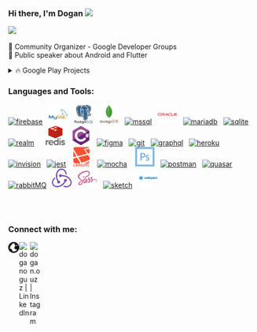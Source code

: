 
### Hi there, I'm Dogan <img width="29px" src="https://raw.githubusercontent.com/MartinHeinz/MartinHeinz/master/wave.gif" />

<img  width="450px" heigth="450px" src="https://doganoguz.dev/app.gif" />



🥳 Community Organizer - Google Developer Groups 
<br>
🎤 Public speaker about Android and Flutter 
<br>
<details>
  <summary>🔥  Google Play Projects</summary>
  
<!--START_SECTION:activity-->
🌍 [Dev. Profile](https://play.google.com/store/apps/dev?id=8686341603030191209) 
 
Popular Projects. 💯
1. ⚡ ️[Fenomen Wallpaper](https://play.google.com/store/apps/details?id=com.doganoguz.tictocwallpaper)
2. ❤️ [iHeart](https://play.google.com/store/apps/details?id=com.doganoguz.iheart) 
3. 🔎 [Yerli Malı Sorgula](https://play.google.com/store/apps/details?id=com.doganoguz.yerlimali) 

<!--END_SECTION:activity-->
 
</details>


### Languages and Tools:


<p><a href="https://firebase.google.com/" target="_blank"><img alt="firebase" src="https://www.vectorlogo.zone/logos/firebase/firebase-icon.svg" style="height:40px; width:40px" /></a>&nbsp;&nbsp;&nbsp;<a href="https://www.mysql.com/" target="_blank"><img alt="mysql" src="https://raw.githubusercontent.com/devicons/devicon/master/icons/mysql/mysql-original-wordmark.svg" style="height:40px; width:40px" /></a>&nbsp;&nbsp;&nbsp;<a href="https://www.postgresql.org" target="_blank"><img alt="postgresql" src="https://raw.githubusercontent.com/devicons/devicon/master/icons/postgresql/postgresql-original-wordmark.svg" style="height:40px; width:40px" /></a>&nbsp; &nbsp;<a href="https://www.mongodb.com/" target="_blank"><img alt="mongodb" src="https://raw.githubusercontent.com/devicons/devicon/master/icons/mongodb/mongodb-original-wordmark.svg" style="height:40px; width:40px" /></a>&nbsp;&nbsp;&nbsp;<a href="https://www.microsoft.com/en-us/sql-server" target="_blank"><img alt="mssql" src="https://www.svgrepo.com/show/303229/microsoft-sql-server-logo.svg" style="height:40px; width:40px" /></a>&nbsp;&nbsp;&nbsp;<a href="https://www.oracle.com/" target="_blank"><img alt="oracle" src="https://raw.githubusercontent.com/devicons/devicon/master/icons/oracle/oracle-original.svg" style="height:40px; width:40px" /></a>&nbsp;&nbsp;&nbsp;<a href="https://mariadb.org/" target="_blank"><img alt="mariadb" src="https://www.vectorlogo.zone/logos/mariadb/mariadb-icon.svg" style="height:40px; width:40px" /></a>&nbsp;&nbsp;&nbsp;<a href="https://www.sqlite.org/" target="_blank"><img alt="sqlite" src="https://www.vectorlogo.zone/logos/sqlite/sqlite-icon.svg" style="height:40px; width:40px" /></a>&nbsp;&nbsp;&nbsp;<a href="https://realm.io/" target="_blank"><img alt="realm" src="https://raw.githubusercontent.com/bestofjs/bestofjs-webui/8665e8c267a0215f3159df28b33c365198101df5/public/logos/realm.svg" style="height:40px; width:40px" /></a>&nbsp;&nbsp;&nbsp;&nbsp;&nbsp;&nbsp;<a href="https://redis.io" target="_blank"><img alt="redis" src="https://raw.githubusercontent.com/devicons/devicon/master/icons/redis/redis-original-wordmark.svg" style="height:40px; width:40px" /></a>&nbsp;&nbsp;&nbsp;<a href="https://www.w3schools.com/cs/" target="_blank"><img alt="csharp" src="https://raw.githubusercontent.com/devicons/devicon/master/icons/csharp/csharp-original.svg" style="height:40px; width:40px" /></a>&nbsp;&nbsp;&nbsp;<a href="https://www.figma.com/" target="_blank"><img alt="figma" src="https://www.vectorlogo.zone/logos/figma/figma-icon.svg" style="height:40px; width:40px" /></a>&nbsp;&nbsp;&nbsp;<a href="https://git-scm.com/" target="_blank"><img alt="git" src="https://www.vectorlogo.zone/logos/git-scm/git-scm-icon.svg" style="height:40px; width:40px" /></a>&nbsp;&nbsp;&nbsp;<a href="https://graphql.org" target="_blank"><img alt="graphql" src="https://www.vectorlogo.zone/logos/graphql/graphql-icon.svg" style="height:40px; width:40px" /></a>&nbsp;&nbsp;&nbsp;<a href="https://heroku.com" target="_blank"><img alt="heroku" src="https://www.vectorlogo.zone/logos/heroku/heroku-icon.svg" style="height:40px; width:40px" /></a>&nbsp; &nbsp;<a href="https://www.invisionapp.com/" target="_blank"><img alt="invision" src="https://www.vectorlogo.zone/logos/invisionapp/invisionapp-icon.svg" style="height:40px; width:40px" /></a>&nbsp;&nbsp;&nbsp;<a href="https://jestjs.io" target="_blank"><img alt="jest" src="https://www.vectorlogo.zone/logos/jestjsio/jestjsio-icon.svg" style="height:40px; width:40px" /></a>&nbsp;&nbsp;&nbsp;<a href="https://laravel.com/" target="_blank"><img alt="laravel" src="https://raw.githubusercontent.com/devicons/devicon/master/icons/laravel/laravel-plain-wordmark.svg" style="height:40px; width:40px" /></a>&nbsp;&nbsp;&nbsp;<a href="https://mochajs.org" target="_blank"><img alt="mocha" src="https://www.vectorlogo.zone/logos/mochajs/mochajs-icon.svg" style="height:40px; width:40px" /></a>&nbsp;&nbsp; &nbsp;<a href="https://www.photoshop.com/en" target="_blank"><img alt="photoshop" src="https://raw.githubusercontent.com/devicons/devicon/master/icons/photoshop/photoshop-line.svg" style="height:40px; width:40px" /></a>&nbsp;&nbsp;&nbsp;<a href="https://postman.com" target="_blank"><img alt="postman" src="https://www.vectorlogo.zone/logos/getpostman/getpostman-icon.svg" style="height:40px; width:40px" /></a>&nbsp;&nbsp;&nbsp;<a href="https://quasar.dev/" target="_blank"><img alt="quasar" src="https://cdn.quasar.dev/logo/svg/quasar-logo.svg" style="height:40px; width:40px" /></a>&nbsp;&nbsp;&nbsp;<a href="https://www.rabbitmq.com" target="_blank"><img alt="rabbitMQ" src="https://www.vectorlogo.zone/logos/rabbitmq/rabbitmq-icon.svg" style="height:40px; width:40px" /></a>&nbsp;&nbsp;&nbsp;<a href="https://redux.js.org" target="_blank"><img alt="redux" src="https://raw.githubusercontent.com/devicons/devicon/master/icons/redux/redux-original.svg" style="height:40px; width:40px" /></a>&nbsp;&nbsp;&nbsp;<a href="https://sass-lang.com" target="_blank"><img alt="sass" src="https://raw.githubusercontent.com/devicons/devicon/master/icons/sass/sass-original.svg" style="height:40px; width:40px" /></a>&nbsp;&nbsp;&nbsp;<a href="https://www.sketch.com/" target="_blank"><img alt="sketch" src="https://www.vectorlogo.zone/logos/sketchapp/sketchapp-icon.svg" style="height:40px; width:40px" /></a>&nbsp;&nbsp;&nbsp;<a href="https://webpack.js.org" target="_blank"><img alt="webpack" src="https://raw.githubusercontent.com/devicons/devicon/d00d0969292a6569d45b06d3f350f463a0107b0d/icons/webpack/webpack-original-wordmark.svg" style="height:40px; width:40px" /></a></p>

<br />
<br />  

### Connect with me:
[<img align="left" alt="doganoguzCOM" width="22px" src="https://raw.githubusercontent.com/iconic/open-iconic/master/svg/globe.svg" />][website] 
[<img align="left" alt="doganoguz | LinkedIn" width="22px" src="https://cdn.jsdelivr.net/npm/simple-icons@v3/icons/linkedin.svg" />][linkedin]
[<img align="left" alt="dogan.ouz | Instagram" width="22px" src="https://cdn.jsdelivr.net/npm/simple-icons@v3/icons/instagram.svg" />][instagram]

<br />

[website]: https://doganoguz.dev/
[linkedin]: https://www.linkedin.com/in/do%C4%9Fan-o%C4%9Fuz-4b3970118/
[instagram]: https://www.instagram.com/dogan.ouz/
[twitter]: https://twitter.com/doganouz 

